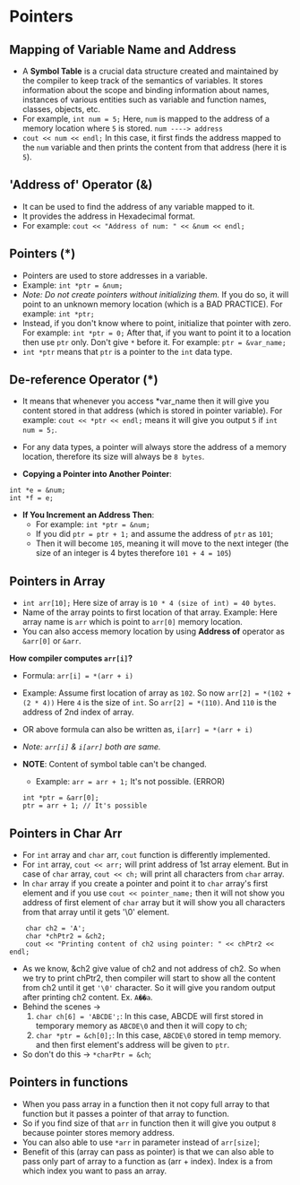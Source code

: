 # Pointers

## Mapping of Variable Name and Address
- A **Symbol Table** is a crucial data structure created and maintained by the compiler to keep track of the semantics of variables. It stores information about the scope and binding information about names, instances of various entities such as variable and function names, classes, objects, etc.
- For example, `int num = 5;` Here, `num` is mapped to the address of a memory location where `5` is stored.  `num ----> address`
- `cout << num << endl;` In this case, it first finds the address mapped to the `num` variable and then prints the content from that address (here it is `5`).

## 'Address of' Operator (&) 
- It can be used to find the address of any variable mapped to it.
- It provides the address in Hexadecimal format.
- For example: `cout << "Address of num: " << &num << endl;`

## Pointers (*)
- Pointers are used to store addresses in a variable.
- Example: `int *ptr = &num;`
- *Note: Do not create pointers without initializing them.* If you do so, it will point to an unknown memory location (which is a BAD PRACTICE).
For example: `int *ptr;`
- Instead, if you don't know where to point, initialize that pointer with zero.
For example: `int *ptr = 0;` After that, if you want to point it to a location then use `ptr` only. Don't give `*` before it. For example: `ptr = &var_name;`
- `int *ptr` means that `ptr` is a pointer to the `int` data type.

## De-reference Operator (*)
- It means that whenever you access *var_name then it will give you content stored in that address (which is stored in pointer variable).
For example: `cout << *ptr << endl;` means it will give you output `5` if `int num = 5;`.

- For any data types, a pointer will always store the address of a memory location, therefore its size will always be `8 bytes`. 

- **Copying a Pointer into Another Pointer**:
```
int *e = &num;
int *f = e;
```

- **If You Increment an Address Then**:
    - For example: `int *ptr = &num;`
    - If you did `ptr = ptr + 1;` and assume the address of `ptr` as `101`;
    - Then it will become `105`, meaning it will move to the next integer (the size of an integer is 4 bytes therefore `101 + 4 = 105`)


## Pointers in Array
- `int arr[10];` Here size of array is `10 * 4 (size of int) = 40 bytes`.
- Name of the array points to first location of that array. 
    Example: Here array name is `arr` which is point to `arr[0]` memory location.
- You can also access memory location by using **Address of** operator as `&arr[0]` or `&arr`.

**How compiler computes `arr[i]`?**
- Formula: `arr[i] = *(arr + i)`
- Example: Assume first location of array as `102`. So now `arr[2] = *(102 + (2 * 4))` Here `4` is the size of `int`. So `arr[2] = *(110)`. And `110` is the address of 2nd index of array.
- OR above formula can also be written as, `i[arr] = *(arr + i)`
- *Note: `arr[i]` & `i[arr]` both are same.*

- **NOTE**: Content of symbol table can't be changed.
    - Example: `arr = arr + 1;` It's not possible. (ERROR)
    ```
    int *ptr = &arr[0];
    ptr = arr + 1; // It's possible
    ```

## Pointers in Char Arr
- For `int` array and `char` arr, `cout` function is differently implemented.
- For `int` array, `cout << arr;` will print address of 1st array element. But in case of `char` array, `cout << ch;` will print all characters from `char` array.
- In `char` array if you create a pointer and point it to `char` array's first element and if you use `cout << pointer_name;` then it will not show you address of first element of `char` array but it will show you all characters from that array until it gets '\0' element.

```
    char ch2 = 'A';
    char *chPtr2 = &ch2;
    cout << "Printing content of ch2 using pointer: " << chPtr2 << endl; 
```
- As we know, &ch2 give value of ch2 and not address of ch2. So when we try to print chPtr2, then compiler will start to show all the content from ch2 until it get `'\0'` character. So it will give you random output after printing ch2 content. Ex. `A��a`.
- Behind the scenes -> 
    1. `char ch[6] = 'ABCDE';`: In this case, ABCDE will first stored in temporary memory as `ABCDE\0` and then it will copy to ch;
    2. `char *ptr = &ch[0];`: In this case, `ABCDE\0` stored in temp memory. and then first element's address will be given to `ptr`.
- So don't do this -> `*charPtr = &ch`;


## Pointers in functions
- When you pass array in a function then it not copy full array to that function but it passes a pointer of that array to function.
- So if you find size of that `arr` in function then it will give you output `8` because pointer stores memory address.
- You can also able to use `*arr` in parameter instead of `arr[size]`;
- Benefit of this (array can pass as pointer) is that we can also able to pass only part of array to a function as (arr + index). Index is a from which index you want to pass an array.

